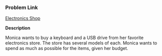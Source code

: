 ### Problem Link
[Electronics Shop](https://www.hackerrank.com/challenges/electronics-shop/problem)

**Description**

Monica wants to buy a keyboard and a USB drive from her favorite electronics store. The store has several models of each. Monica wants to spend as much as possible for the  items, given her budget.
